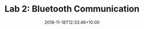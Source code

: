 ---
title: "Lab 2: Bluetooth Communication"
date: 2018-11-18T12:33:46+10:00
featured: true
weight: 2
layout: lab
---